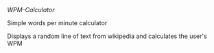 *WPM-Calculator*

Simple words per minute calculator


Displays a random line of text from wikipedia and calculates the user's WPM
